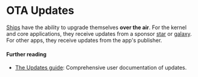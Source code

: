 # OTA Updates

[Ships](urbit-docs/glossary/ship) have the ability to upgrade themselves **over the air**. For the kernel and core applications, they receive updates from a sponsor [star](urbit-docs/glossary/star) or [galaxy](urbit-docs/glossary/galaxy). For other apps, they receive updates from the app's publisher.

#### Further reading

- [The Updates guide](urbit-docs/manual/os/updates): Comprehensive user documentation of updates.
